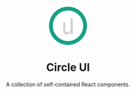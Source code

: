 <p align="center">
  <img src="https://raw.githubusercontent.com/ThrivingKings/circle-ui/master/docs/assets/logo.png" width="100" />
</p>

<h1 align="center">Circle UI</h1>
<p align="center">
  A collection of self-contained React components.
</p>
